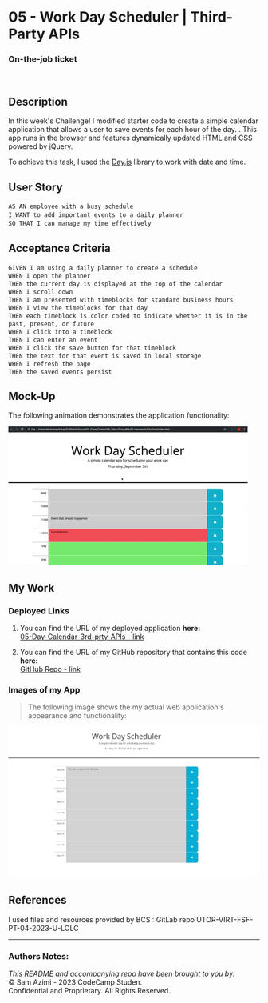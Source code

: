 # 05 - Work Day Scheduler | Third-Party APIs
### On-the-job ticket
<br>

## Description

In this week's Challenge! I modified starter code to create a simple calendar application that allows a user to save events for each hour of the day. . This app runs in the browser and features dynamically updated HTML and CSS powered by jQuery.

To achieve this task, I used the [Day.js](https://day.js.org/en/) library to work with date and time.


## User Story

```md
AS AN employee with a busy schedule
I WANT to add important events to a daily planner
SO THAT I can manage my time effectively
```

## Acceptance Criteria

```
GIVEN I am using a daily planner to create a schedule
WHEN I open the planner
THEN the current day is displayed at the top of the calendar
WHEN I scroll down
THEN I am presented with timeblocks for standard business hours
WHEN I view the timeblocks for that day
THEN each timeblock is color coded to indicate whether it is in the past, present, or future
WHEN I click into a timeblock
THEN I can enter an event
WHEN I click the save button for that timeblock
THEN the text for that event is saved in local storage
WHEN I refresh the page
THEN the saved events persist
```

## Mock-Up

The following animation demonstrates the application functionality:

![A user clicks on slots on the color-coded calendar and edits the events.](./assets/images/05-third-party-apis-homework-demo.gif/)

## My Work

### Deployed Links

1. You can find the URL of my deployed application **here:** <br>[05-Day-Calendar-3rd-prty-APIs - link](https://dinozio-design.github.io/05-Day-Calendar-3rd-prty-APIs/)

2. You can find the URL of my GitHub repository that contains this code **here:** <br>[GitHub Repo - link](https://github.com/dinozio-design/05-Day-Calendar-3rd-prty-APIs.git)

### Images of my App
> The following image shows the my actual web application's appearance and functionality:

![Day Scheduler](./assets/images/my-actual-app.PNG)

## References
I used files and resources provided by BCS : GitLab repo UTOR-VIRT-FSF-PT-04-2023-U-LOLC


- - -
### Authors Notes:<br>
_This README and accompanying repo have been brought to you by:_<br>
© Sam Azimi - 2023 CodeCamp Studen.<br> 
Confidential and Proprietary. All Rights Reserved.